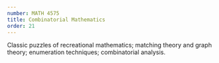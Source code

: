 ```yaml
---
number: MATH 4575
title: Combinatorial Mathematics
order: 21
---
```

Classic puzzles of recreational mathematics; matching theory and graph theory; enumeration techniques; combinatorial analysis.